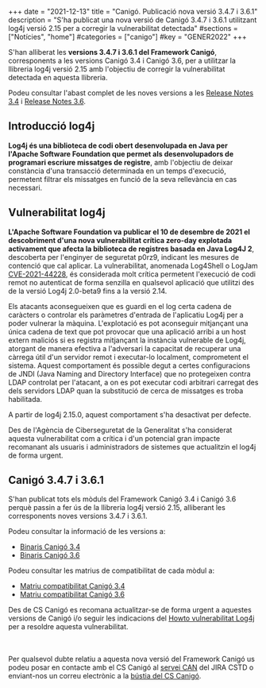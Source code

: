 +++
date        = "2021-12-13"
title       = "Canigó. Publicació nova versió 3.4.7 i 3.6.1"
description = "S'ha publicat una nova versió de Canigó 3.4.7 i 3.6.1 utilitzant log4j versió 2.15 per a corregir la vulnerabilitat detectada"
#sections    = ["Notícies", "home"]
#categories  = ["canigo"]
#key         = "GENER2022"
+++

S'han alliberat les **versions 3.4.7 i 3.6.1 del Framework Canigó**, corresponents a les versions Canigó 3.4 i Canigó 3.6, per a utilitzar
la llibreria log4j versió 2.15 amb l'objectiu de corregir la vulnerabilitat detectada en aquesta llibreria.

Podeu consultar l'abast complet de les noves versions a les [Release Notes 3.4](/canigo-download-related/release-notes-canigo-34) i
[Release Notes 3.6](/canigo-download-related/release-notes-canigo-36).

## Introducció log4j

**Log4j és una biblioteca de codi obert desenvolupada en Java per l'Apache Software Foundation que permet als desenvolupadors
de programari escriure missatges de registre**, amb l'objectiu de deixar constància d'una transacció determinada en un temps d'execució,
permetent filtrar els missatges en funció de la seva rellevància en cas necessari.

## Vulnerabilitat log4j

**L'Apache Software Foundation va publicar el 10 de desembre de 2021 el descobriment d'una nova vulnerabilitat crítica zero-day
explotada activament que afecta la biblioteca de registres basada en Java Log4J 2**, descoberta per l'enginyer de seguretat p0rz9,
indicant les mesures de contenció que cal aplicar. La vulnerabilitat, anomenada Log4Shell o LogJam
[CVE-2021-44228](https://cve.mitre.org/cgi-bin/cvename.cgi?name=CVE-2021-44228), és considerada molt crítica permetent l'execució
de codi remot no autenticat de forma senzilla en qualsevol aplicació que utilitzi des de la versió Log4j 2.0-beta9 fins a la versió 2.14.

Els atacants aconsegueixen que es guardi en el log certa cadena de caràcters o controlar els paràmetres d'entrada de l'aplicatiu Log4j
per a poder vulnerar la màquina. L'explotació es pot aconseguir mitjançant una única cadena de text que pot provocar que una
aplicació arribi a un host extern maliciós si es registra mitjançant la instància vulnerable de Log4j, atorgant de manera
efectiva a l'adversari la capacitat de recuperar una càrrega útil d'un servidor remot i executar-lo localment, comprometent
el sistema. Aquest comportament és possible degut a certes configuracions de JNDI (Java Naming and Directory Interface) que
no protegeixen contra LDAP controlat per l'atacant, a on es pot executar codi arbitrari carregat des dels servidors LDAP quan
la substitució de cerca de missatges es troba habilitada.

A partir de log4j 2.15.0, aquest comportament s'ha desactivat per defecte.

Des de l'Agència de Ciberseguretat de la Generalitat s'ha considerat aquesta vulnerabilitat com a crítica i d'un potencial
gran impacte recomanant als usuaris i administradors de sistemes que actualitzin el log4j de forma urgent.

## Canigó 3.4.7 i 3.6.1

S'han publicat tots els mòduls del Framework Canigó 3.4 i Canigó 3.6 perquè passin a fer ús de la llibreria log4j versió 2.15,
alliberant les corresponents noves versions 3.4.7 i 3.6.1.

Podeu consultar la informació de les versions a:

- [Binaris Canigó 3.4](/canigo/download/canigo-34/)
- [Binaris Canigó 3.6](/canigo/download/canigo-36/)

Podeu consultar les matrius de compatibilitat de cada mòdul a:

- [Matriu compatibilitat Canigó 3.4](/canigo-download-related/matrius-compatibilitats/canigo-34/)
- [Matriu compatibilitat Canigó 3.6](/canigo-download-related/matrius-compatibilitats/canigo-36/)

Des de CS Canigó es recomana actualitzar-se de forma urgent a aquestes versions de Canigó i/o seguir les
indicacions del [Howto vulnerabilitat Log4j](/howtos/2021-12-13-Howto-canigo-log4jshell/)
per a resoldre aquesta vulnerabilitat.

<br/><br/>
Per qualsevol dubte relatiu a aquesta nova versió del Framework Canigó us podeu posar en contacte amb el CS Canigó
al [servei CAN](https://cstd.ctti.gencat.cat/jiracstd/projects/CAN) del JIRA CSTD o enviant-nos un correu electrònic
a la [bústia del CS Canigó](mailto:oficina-tecnica.canigo.ctti@gencat.cat).